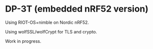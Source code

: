 # DP-3T (embedded nRF52 version) 

Using RIOT-OS+nimble on Nordic nRF52.

Using wolfSSL/wolfCrypt for TLS and crypto.

Work in progress. 

